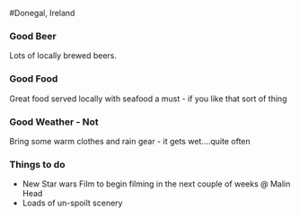 #Donegal, Ireland
### Good Beer
Lots of locally brewed beers.
### Good Food
Great food served locally with seafood a must - if you like that sort of thing
### Good Weather - Not
Bring some warm clothes and rain gear - it gets wet....quite often
### Things to do
- New Star wars Film to begin filming in the next couple of weeks @ Malin Head
- Loads of un-spoilt scenery

